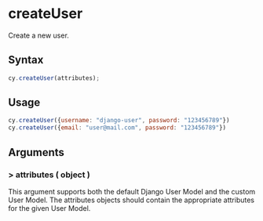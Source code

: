 # createUser

Create a new user.

## Syntax

```javascript
cy.createUser(attributes);
```

## Usage

```javascript
cy.createUser({username: "django-user", password: "123456789"})
cy.createUser({email: "user@mail.com", password: "123456789"})
```


## Arguments
### > attributes ( object )
This argument supports both the default Django User Model
and the custom User Model. The attributes objects should
contain the appropriate attributes for the given User Model.